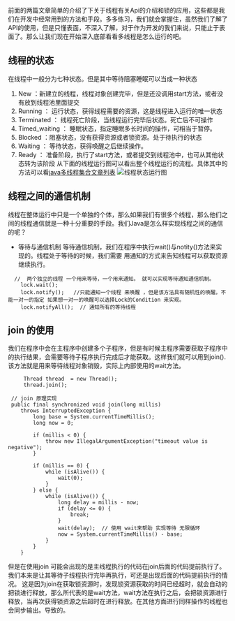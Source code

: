 前面的两篇文章简单的介绍了下关于线程有关Api的介绍和锁的应用，这些都是我们在开发中经常用到的方法和手段。多多练习，我们就会掌握住，虽然我们了解了API的使用，但是只懂表面，不深入了解，对于作为开发的我们来说，只能止于表面了。那么让我们现在开始深入底部看看多线程是怎么运行的吧。
## 线程的状态
在线程中一般分为七种状态。但是其中等待阻塞睡眠可以当成一种状态 
1. New ：新建立的线程，线程对象创建完毕，但是还没调用start方法，或者没有放到线程池里面提交
2. Running ： 运行状态，获得线程需要的资源，这是线程进入运行的唯一状态
3. Terminated ： 线程死亡阶段，当线程运行完毕后状态。死亡后不可操作
4. Timed_waiting ： 睡眠状态，指定睡眠多长时间的操作，可相当于暂停。
5. Blocked ：阻塞状态，没有获得资源或者锁资源。处于待执行的状态
6. Waiting ： 等待状态，获得唤醒之后继续操作。
7. Ready ： 准备阶段，执行了start方法，或者提交到线程池中，也可从其他状态转为该阶段
从下面的线程运行图可以看出整个线程运行的流程。具体其中的方法可以看[java多线程集合文章列表](https://mp.weixin.qq.com/mp/homepage?__biz=MzU5MjQ3NzY4MQ==&hid=5&sn=7e170bbd07db62ab6efd44dd58f8e1cc&scene=18&uin=&key=&devicetype=Windows+10&version=6206021b&lang=zh_CN&ascene=7&winzoom=1)
![线程状态运行图](https://upload-images.jianshu.io/upload_images/4237685-ae905fac92a92b4f.png?imageMogr2/auto-orient/strip%7CimageView2/2/w/1240)
## 线程之间的通信机制
   线程在整体运行中只是一个单独的个体，那么如果我们有很多个线程，那么他们之间的线程通信就是一种十分重要的手段。我们Java是怎么样实现线程之间的通信的呢？
  * 等待与通信机制
    等待通信机制，我们在程序中执行wait()与notity()方法来实现的。线程处于等待的时候，我们需要 用通知的方式来告知线程可以获取资源继续执行。
```
  //  两个独立的线程 一个用来等待，一个用来通知。 就可以实现等待通知通信机制。
    lock.wait(); 
    lock.notify();   //只能通知一个线程 来唤醒 ，但是该方法具有随机性的唤醒。不能一对一的指定 如果想一对一的唤醒可以选择Lock的Condition 来实现。
    lock.notifyAll();  // 通知所有的等待线程  
```
## join 的使用
我们在程序中会在主程序中创建多个子程序，但是有时候主程序需要获取子程序中的执行结果，会需要等待子程序执行完成后才能获取。这样我们就可以用到join().该方法就是用来等待线程对象销毁，实际上内部使用的wait方法。
```
     Thread thread  = new Thread();
     thread.join();
     
 // join 原理实现
 public final synchronized void join(long millis)
    throws InterruptedException {
        long base = System.currentTimeMillis();
        long now = 0;

        if (millis < 0) {
            throw new IllegalArgumentException("timeout value is negative");
        }

        if (millis == 0) {
            while (isAlive()) {
                wait(0);
            }
        } else {
            while (isAlive()) {
                long delay = millis - now;
                if (delay <= 0) {
                    break;
                }
                wait(delay);  // 使用 wait来帮助 实现等待 无限循环
                now = System.currentTimeMillis() - base;
            }
        }
    }       
```
但是在使用join 可能会出现的是主线程执行的代码在join后面的代码提前执行了。我们本来是让其等待子线程执行完毕再执行，可还是出现后面的代码提前执行的情况。
这是因为join在获取锁资源时，发现锁资源获取的时间已经超时，就会自动的把锁进行释放，那么所代表的是wait方法，wait方法在执行之后，会把锁资源进行释放，当再次获得锁资源之后超时在进行释放。在其他方面进行同样操作的线程也会同步输出。导致的。

